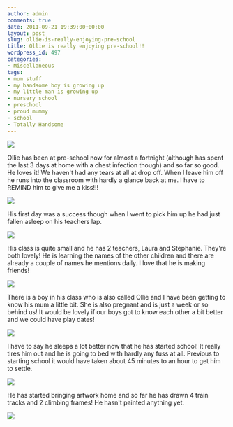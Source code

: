```yaml
---
author: admin
comments: true
date: 2011-09-21 19:39:00+00:00
layout: post
slug: ollie-is-really-enjoying-pre-school
title: Ollie is really enjoying pre-school!!
wordpress_id: 497
categories:
- Miscellaneous
tags:
- mum stuff
- my handsome boy is growing up
- my little man is growing up
- nursery school
- preschool
- proud mummy
- school
- Totally Handsome
---
```


  


[![](http://farm7.static.flickr.com/6081/6127242791_e3baf4d9af_b.jpg)](http://farm7.static.flickr.com/6081/6127242791_e3baf4d9af_b.jpg)

  
Ollie has been at pre-school now for almost a fortnight (although has spent the last 3 days at home with a chest infection though) and so far so good.  He loves it!  We haven't had any tears at all at drop off.  When I leave him off he runs into the classroom with hardly a glance back at me.  I have to REMIND him to give me a kiss!!!  
  


[![](http://farm7.static.flickr.com/6076/6127796070_679f88c472_b.jpg)](http://farm7.static.flickr.com/6076/6127796070_679f88c472_b.jpg)

  
His first day was a success though when I went to pick him up he had just fallen asleep on his teachers lap.   
  


[![](http://farm7.static.flickr.com/6201/6127794342_e31e524cd5_b.jpg)](http://farm7.static.flickr.com/6201/6127794342_e31e524cd5_b.jpg)

  
His class is quite small and he has 2 teachers, Laura and Stephanie.  They're both lovely!  He is learning the names of the other children and there are already a couple of names he mentions daily.  I love that he is making friends!  
  


[![](http://farm7.static.flickr.com/6183/6127800996_9170b60212_b.jpg)](http://farm7.static.flickr.com/6183/6127800996_9170b60212_b.jpg)

  
There is a boy in his class who is also called Ollie and I have been getting to know his mum a little bit.  She is also pregnant and is just a week or so behind us!  It would be lovely if our boys got to know each other a bit better and we could have play dates!  
  


[![](http://farm7.static.flickr.com/6210/6127802466_8f39b6e0d3_b.jpg)](http://farm7.static.flickr.com/6210/6127802466_8f39b6e0d3_b.jpg)

  
I have to say he sleeps a lot better now that he has started school!  It really tires him out and he is going to bed with hardly any fuss at all.  Previous to starting school it would have taken about 45 minutes to an hour to get him to settle.  
  


[![](http://farm7.static.flickr.com/6064/6127803666_b14d2c99e1_b.jpg)](http://farm7.static.flickr.com/6064/6127803666_b14d2c99e1_b.jpg)

  
He has started bringing artwork home and so far he has drawn 4 train tracks and 2 climbing frames!  He hasn't painted anything yet.  
  


![](https://blogger.googleusercontent.com/tracker/251139911615938991-4627653964521253658?l=www.outmumbered.com)
